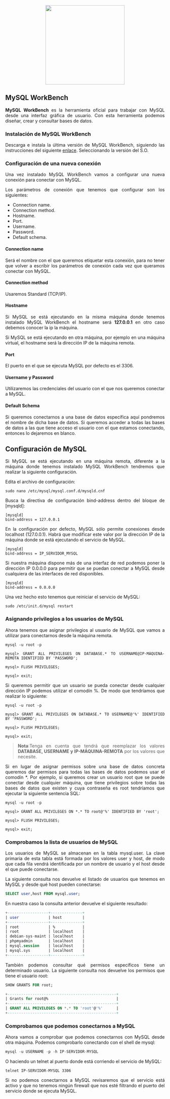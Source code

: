 <div align="justify">

<div align="center">
<img src="https://www.mysql.com/common/images/products/MySQL_Workbench_Visual_Design_Windows.gif" width="250px"/>
</div>

## MySQL WorkBench

__MySQL WorkBench__ es la herramienta oficial para trabajar con MySQL desde una interfaz gráfica de usuario. Con esta herramienta podemos diseñar, crear y consultar bases de datos.

### Instalación de MySQL WorkBench

Descarga e instala la última versión de MySQL WorkBench, siguiendo las instrucciones del siguiente [enlace](https://downloads.mysql.com/archives/workbench/).
  Seleccionando la versión del S.O. 



### Configuración de una nueva conexión

Una vez instalado MySQL WorkBench vamos a configurar una nueva conexión para conectar con MySQL.

Los parámetros de conexión que tenemos que configurar son los siguientes:

- Connection name.
- Connection method.
- Hostname.
- Port.
- Username.
- Password.
- Default schema.

#### Connection name

Será el nombre con el que queremos etiquetar esta conexión, para no tener que volver a escribir los parámetros de conexión cada vez que queramos conectar con MySQL.

#### Connection method
Usaremos Standard (TCP/IP).

#### Hostname

Si MySQL se está ejecutando en la misma máquina donde tenemos instalado MySQL WorkBench el hostname será __127.0.0.1__ en otro caso debemos conocer la ip la máquina.

Si MySQL se está ejecutando en otra máquina, por ejemplo en una máquina virtual, el hostname será la dirección IP de la máquina remota.

#### Port

El puerto en el que se ejecuta MySQL por defecto es el 3306.

#### Username y Password

Utilizaremos las credenciales del usuario con el que nos queremos conectar a MySQL.

#### Default Schema

Si queremos conectarnos a una base de datos específica aquí pondremos el nombre de dicha base de datos. Si queremos acceder a todas las bases de datos a las que tiene acceso el usuario con el que estamos conectando, entonces lo dejaremos en blanco.

## Configuración de MySQL

Si MySQL se está ejecutando en una máquina remota, diferente a la máquina donde tenemos instalado MySQL WorkBench tendremos que realizar la siguiente configuración.

Edita el archivo de configuración:

````
sudo nano /etc/mysql/mysql.conf.d/mysqld.cnf
````

Busca la directiva de configuración bind-address dentro del bloque de [mysqld]:

````
[mysqld]
bind-address = 127.0.0.1
````

En la configuración por defecto, MySQL sólo permite conexiones desde localhost (127.0.0.1). Habrá que modificar este valor por la dirección IP de la máquina donde se está ejecutando el servicio de MySQL.

````
[mysqld]
bind-address = IP_SERVIDOR_MYSQL
````

Si nuestra máquina dispone más de una interfaz de red podemos poner la dirección IP 0.0.0.0 para permitir que se puedan conectar a MySQL desde cualquiera de las interfaces de red disponibles.

````
[mysqld]
bind-address = 0.0.0.0
````

Una vez hecho esto tenemos que reiniciar el servicio de MySQL:

````
sudo /etc/init.d/mysql restart
````

### Asignando privilegios a los usuarios de MySQL

Ahora tenemos que asignar privilegios al usuario de MySQL que vamos a utilizar para conectarnos desde la máquina remota.

```
mysql -u root -p  
```

````
mysql> GRANT ALL PRIVILEGES ON DATABASE.* TO USERNAME@IP-MÁQUINA-REMOTA IDENTIFIED BY 'PASSWORD';

mysql> FLUSH PRIVILEGES;
````

````
mysql> exit;
````

Si queremos permitir que un usuario se pueda conectar desde cualquier dirección IP podemos utilizar el comodín %. De modo que tendríamos que realizar lo siguiente:

````
mysql -u root -p  
````

````
mysql> GRANT ALL PRIVILEGES ON DATABASE.* TO USERNAME@'%' IDENTIFIED BY 'PASSWORD';
````

````
mysql> FLUSH PRIVILEGES;
````

````
mysql> exit;
````

>__Nota__:Tenga en cuenta que tendrá que reemplazar los valores __DATABASE, USERNAME y IP-MÁQUINA-REMOTA__ por los valores que necesite.

Si en lugar de asignar permisos sobre una base de datos concreta queremos dar permisos para todas las bases de datos podemos usar el comodín *. Por ejemplo, si queremos crear un usuario root que se puede conectar desde cualquier máquina, que tiene privilegios sobre todas las bases de datos que existen y cuya contraseña es root tendríamos que ejecutar la siguiente sentencia SQL:

````
mysql -u root -p  
````

````
mysql> GRANT ALL PRIVILEGES ON *.* TO root@'%' IDENTIFIED BY 'root';
````

````
mysql> FLUSH PRIVILEGES;
````

````
mysql> exit;
````

### Comprobamos la lista de usuarios de MySQL

Los usuarios de MySQL se almacenan en la tabla mysql.user. La clave primaria de esta tabla está formada por los valores user y host, de modo que cada fila vendrá identificada por un nombre de usuario y el host desde el que puede conectarse.

La siguiente consulta nos devuelve el listado de usuarios que tenemos en MySQL y desde qué host pueden conectarse:

```sql
SELECT user,host FROM mysql.user;
```

En nuestra caso la consulta anterior devuelve el siguiente resultado:

```sql
+------------------+--------------+
| user             | host         |
+------------------+--------------+
| root             | %            |
| root             | localhost    |
| debian-sys-maint | localhost    |
| phpmyadmin       | localhost    |
| mysql.session    | localhost    |
| mysql.sys        | localhost    |
+------------------+--------------+
````

También podemos consultar qué permisos específicos tiene un determinado usuario. La siguiente consulta nos devuelve los permisos que tiene el usuario root:

```sql
SHOW GRANTS FOR root;
````

```sql
+------------------------------------------------+
| Grants for root@%                              |
+------------------------------------------------+
| GRANT ALL PRIVILEGES ON *.* TO 'root'@'%'      |
+------------------------------------------------+
````

### Comprobamos que podemos conectarnos a MySQL

Ahora vamos a comprobar que podemos conectarnos con MySQL desde otra máquina. Podemos comprobarlo conectando con el shell de mysql:

```sql
mysql -u USERNAME -p -h IP-SERVIDOR-MYSQL
```

O haciendo un telnet al puerto donde está corriendo el servicio de MySQL:

```
telnet IP-SERVIDOR-MYSQL 3306
````

Si no podemos conectarnos a MySQL revisaremos que el servicio está activo y que no tenemos ningún firewall que nos esté filtrando el puerto del servicio donde se ejecuta MySQL.

</div>
